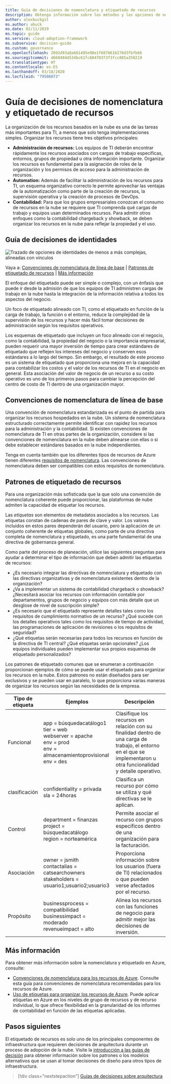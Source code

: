 ```yaml
---
title: Guía de decisiones de nomenclatura y etiquetado de recursos
description: Obtenga información sobre los métodos y las opciones de nomenclatura y etiquetado que se usan al organizar recursos basados en la nube, como parte de Cloud Adoption Framework para Azure.
author: alexbuckgit
ms.author: abuck
ms.date: 02/11/2019
ms.topic: guide
ms.service: cloud-adoption-framework
ms.subservice: decision-guide
ms.custom: governance
ms.openlocfilehash: 2092d93a8a661495e98e1f6878616278d3fbfb66
ms.sourcegitcommit: d660484d534bc61fc60470373f3fcc885a358219
ms.translationtype: HT
ms.contentlocale: es-ES
ms.lasthandoff: 03/18/2020
ms.locfileid: "79508073"
---
```

<!-- cSpell:ignore catalogsearch northamerica jsmith contactalias catsearchowners businessprocess businessimpact revenueimpact -->

# <a name="resource-naming-and-tagging-decision-guide"></a>Guía de decisiones de nomenclatura y etiquetado de recursos

La organización de los recursos basados en la nube es una de las tareas más importantes para TI, a menos que solo tenga implementaciones simples. Organizar los recursos tiene tres objetivos principales:

- **Administración de recursos:** Los equipos de TI deberán encontrar rápidamente los recursos asociados con cargas de trabajo específicas, entornos, grupos de propiedad u otra información importante. Organizar los recursos es fundamental para la asignación de roles de la organización y los permisos de acceso para la administración de recursos.
- **Automation:** Además de facilitar la administración de los recursos para TI, un esquema organizativo correcto le permite aprovechar las ventajas de la automatización como parte de la creación de recursos, la supervisión operativa y la creación de procesos de DevOps.
- **Contabilidad:** Para que los grupos empresariales conozcan el consumo de recursos en la nube se requiere que TI comprenda qué cargas de trabajo y equipos usan determinados recursos. Para admitir otros enfoques como la contabilidad chargeback y showback, se deben organizar los recursos en la nube para reflejar la propiedad y el uso.

## <a name="tagging-decision-guide"></a>Guía de decisiones de identidades

![Trazado de opciones de identidades de menos a más complejas, alineadas con vínculos](../../_images/decision-guides/decision-guide-resource-tagging.png)

Vaya a: [Convenciones de nomenclatura de línea de base](#baseline-naming-conventions) | [Patrones de etiquetado de recursos](#resource-tagging-patterns) | [Más información](#learn-more)

El enfoque del etiquetado puede ser simple o complejo, con un énfasis que puede ir desde la admisión de que los equipos de TI administren cargas de trabajo en la nube hasta la integración de la información relativa a todos los aspectos del negocio.

Un foco de etiquetado alineado con TI, como el etiquetado en función de la carga de trabajo, la función o el entorno, reduce la complejidad de la supervisión de los recursos y hacer más fácil tomar decisiones de administración según los requisitos operativos.

Los esquemas de etiquetado que incluyen un foco alineado con el negocio, como la contabilidad, la propiedad del negocio o la importancia empresarial, pueden requerir una mayor inversión de tiempo para crear estándares de etiquetado que reflejen los intereses del negocio y conserven esos estándares a lo largo del tiempo. Sin embargo, el resultado de este proceso es un sistema de etiquetado que proporciona una mejora en la capacidad para contabilizar los costos y el valor de los recursos de TI en el negocio en general. Esta asociación del valor de negocio de un recurso a su costo operativo es uno de los primeros pasos para cambiar la percepción del centro de costo de TI dentro de una organización mayor.

## <a name="baseline-naming-conventions"></a>Convenciones de nomenclatura de línea de base

Una convención de nomenclatura estandarizada es el punto de partida para organizar los recursos hospedados en la nube. Un sistema de nomenclatura estructurado correctamente permite identificar con rapidez los recursos para la administración y la contabilidad. Si existen convenciones de nomenclatura de TI en otras partes de la organización, considere si las convenciones de nomenclatura en la nube deben alinearse con ellas o si debe establecer estándares basados en la nube independientes.

Tenga en cuenta también que los diferentes tipos de recursos de Azure tienen diferentes [requisitos de nomenclatura](../../ready/azure-best-practices/naming-and-tagging.md). Las convenciones de nomenclatura deben ser compatibles con estos requisitos de nomenclatura.

## <a name="resource-tagging-patterns"></a>Patrones de etiquetado de recursos

Para una organización más sofisticada que la que solo una convención de nomenclatura coherente puede proporcionar, las plataformas de nube admiten la capacidad de etiquetar los recursos.

Las *etiquetas* son elementos de metadatos asociados a los recursos. Las etiquetas constan de cadenas de pares de clave y valor. Los valores incluidos en estos pares dependerán del usuario, pero la aplicación de un conjunto coherente de etiquetas globales, como parte de una directiva completa de nomenclatura y etiquetado, es una parte fundamental de una directiva de gobernanza general.

Como parte del proceso de planeación, utilice las siguientes preguntas para ayudar a determinar el tipo de información que deben admitir las etiquetas de recursos:

- ¿Es necesario integrar las directivas de nomenclatura y etiquetado con las directivas organizativas y de nomenclatura existentes dentro de la organización?
- ¿Va a implementar un sistema de contabilidad chargeback o showback? ¿Necesitará asociar los recursos con información contable por departamentos, grupos de negocio y equipos con más detalle que un desglose de nivel de suscripción simple?
- ¿Es necesario que el etiquetado represente detalles tales como los requisitos de cumplimiento normativo de un recurso? ¿Qué sucede con los detalles operativos tales como los requisitos de tiempo de actividad, las programaciones de aplicación de revisiones o los requisitos de seguridad?
- ¿Qué etiquetas serán necesarias para todos los recursos en función de la directiva de TI central? ¿Qué etiquetas serán opcionales? ¿Los equipos individuales pueden implementar sus propios esquemas de etiquetado personalizados?

Los patrones de etiquetado comunes que se enumeran a continuación proporcionan ejemplos de cómo se puede usar el etiquetado para organizar los recursos en la nube. Estos patrones no están diseñados para ser exclusivos y se pueden usar en paralelo, lo que proporciona varias maneras de organizar los recursos según las necesidades de la empresa.

<!-- markdownlint-disable MD033 -->

| Tipo de etiqueta | Ejemplos | Descripción |
|-----|-----|-----|
| Funcional            | app = búsquedacatálogo1 <br/>tier = web <br/>webserver = apache<br/>env = prod <br/>env = almacenamientoprovisional <br/>env = des                 | Clasifique los recursos en relación con su finalidad dentro de una carga de trabajo, el entorno en el que se implementaron u otra funcionalidad y detalle operativo.                                 |
| clasificación        | confidentiality = privada<br/>sla = 24horas                                 | Clasifica un recurso por cómo se utiliza y qué directivas se le aplican.                               |
| Control            | department = finanzas <br/>project = búsquedacatálogo <br/>region = norteamérica | Permite asociar el recurso con grupos específicos dentro de una organización para la facturación. |
| Asociación           | owner = jsmith <br/>contactalias = catsearchowners<br/>stakeholders = usuario1;usuario2;usuario3<br/>                       | Proporciona información sobre los usuarios (fuera de TI) relacionados o que pueden verse afectados por el recurso.                      |
| Propósito               | businessprocess = compatibilidad<br/>businessimpact = moderado<br/>revenueimpact = alto   | Alinea los recursos con las funciones de negocio para admitir mejor las decisiones de inversión.  |

<!-- markdownlint-enable MD033 -->

## <a name="learn-more"></a>Más información

Para obtener más información sobre la nomenclatura y etiquetado en Azure, consulte:

- [Convenciones de nomenclatura para los recursos de Azure](https://docs.microsoft.com/azure/architecture/best-practices/resource-naming). Consulte esta guía para convenciones de nomenclatura recomendadas para los recursos de Azure.
- [Uso de etiquetas para organizar los recursos de Azure](https://docs.microsoft.com/azure/azure-resource-manager/resource-group-using-tags). Puede aplicar etiquetas en Azure en los niveles de grupo de recursos y de recurso individual, lo que ofrece flexibilidad en la granularidad de los informes de contabilidad en función de las etiquetas aplicadas.

## <a name="next-steps"></a>Pasos siguientes

El etiquetado de recursos es solo uno de los principales componentes de infraestructura que requieren decisiones de arquitectura durante un proceso de adopción de la nube. Visite la [introducción a las guías de decisión](../index.md) para obtener información sobre los patrones o los modelos alternativos que se usan al tomar decisiones de diseño para otros tipos de infraestructura.

> [!div class="nextstepaction"]
> [Guías de decisiones sobre arquitectura](../index.md)
